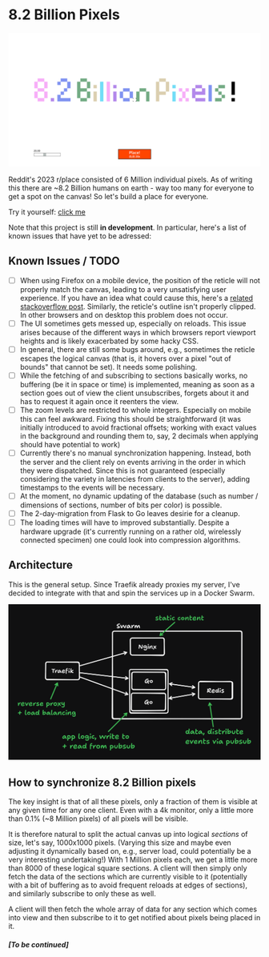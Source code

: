 # 8.2 Billion Pixels

![Screenshot of the website. "8.2 Billion Pixels" has been written as pixel art on the canvas in various pastel colors](/imgs/example_screenshot.png)

Reddit's 2023 r/place consisted of 6 Million individual pixels. As of writing this there are ~8.2 Billion humans on earth - way too many for everyone to get a spot on the canvas! So let's build a place for everyone.

Try it yourself: [click me](https://bipix.m-amthor.com)

Note that this project is still **in development**. In particular, here's a list of known issues that have yet to be adressed:

## Known Issues / TODO

-   [ ] When using Firefox on a mobile device, the position of the reticle will not properly match the canvas, leading to a very unsatisfying user experience. If you have an idea what could cause this, here's a [related stackoverflow post](https://stackoverflow.com/questions/79057124/canvas-content-escapes-canvas-on-mobile-in-firefox). Similarly, the reticle's outline isn't properly clipped. In other browsers and on desktop this problem does not occur.
-   [ ] The UI sometimes gets messed up, especially on reloads. This issue arises because of the different ways in which browsers report viewport heights and is likely exacerbated by some hacky CSS.
-   [ ] In general, there are still some bugs around, e.g., sometimes the reticle escapes the logical canvas (that is, it hovers over a pixel "out of bounds" that cannot be set). It needs some polishing.
-   [ ] While the fetching of and subscribing to sections basically works, no buffering (be it in space or time) is implemented, meaning as soon as a section goes out of view the client unsubscribes, forgets about it and has to request it again once it reenters the view.
-   [ ] The zoom levels are restricted to whole integers. Especially on mobile this can feel awkward. Fixing this should be straightforward (it was initially introduced to avoid fractional offsets; working with exact values in the background and rounding them to, say, 2 decimals when applying should have potential to work)
-   [ ] Currently there's no manual synchronization happening. Instead, both the server and the client rely on events arriving in the order in which they were dispatched. Since this is not guaranteed (especially considering the variety in latencies from clients to the server), adding timestamps to the events will be necessary.
-   [ ] At the moment, no dynamic updating of the database (such as number / dimensions of sections, number of bits per color) is possible.
-   [ ] The 2-day-migration from Flask to Go leaves desirie for a cleanup.
-   [ ] The loading times will have to improved substantially. Despite a hardware upgrade (it's currently running on a rather old, wirelessly connected specimen) one could look into compression algorithms.

## Architecture

This is the general setup. Since Traefik already proxies my server, I've decided to integrate with that and spin the services up in a Docker Swarm.

![Traefik in front of a Docker Swarm, with nginx serving static content and flask processing updates and storing data in redis, publishing events via pubsub.](/imgs/architecture_overview_dark.png)

## How to synchronize 8.2 Billion pixels

The key insight is that of all these pixels, only a fraction of them is visible at any given time for any one client. Even with a 4k monitor, only a little more than 0.1% (~8 Million pixels) of all pixels will be visible.

It is therefore natural to split the actual canvas up into logical _sections_ of size, let's say, 1000x1000 pixels. (Varying this size and maybe even adjusting it dynamically based on, e.g., server load, could potentially be a very interesting undertaking!) With 1 Million pixels each, we get a little more than 8000 of these logical square sections. A client will then simply only fetch the data of the sections which are currently visible to it (potentially with a bit of buffering as to avoid frequent reloads at edges of sections), and similarly subscribe to only these as well.

A client will then fetch the whole array of data for any section which comes into view and then subscribe to it to get notified about pixels being placed in it.

##### [To be continued]

